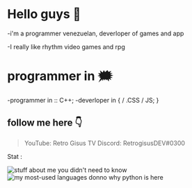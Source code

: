# Hello guys 👋
-i'm a programmer venezuelan, deverloper of games and app

-I really like rhythm video games and rpg

# programmer in 🗯️
-programmer in :: C++;
-deverloper in { <HTMl> / .CSS / JS; }

## follow me here 👇

> YouTube: Retro Gisus TV
> Discord: RetrogisusDEV#0300

Stat :

![stuff about me you didn't need to know](https://github-readme-stats.vercel.app/api?username=RetrogisusDEV&theme=merko&show_icons=true)
![my most-used languages donno why python is here](https://github-readme-stats.vercel.app/api/top-langs/?username=RetrogisusDEV&langs_count=6&layout=compact&theme=merko)
